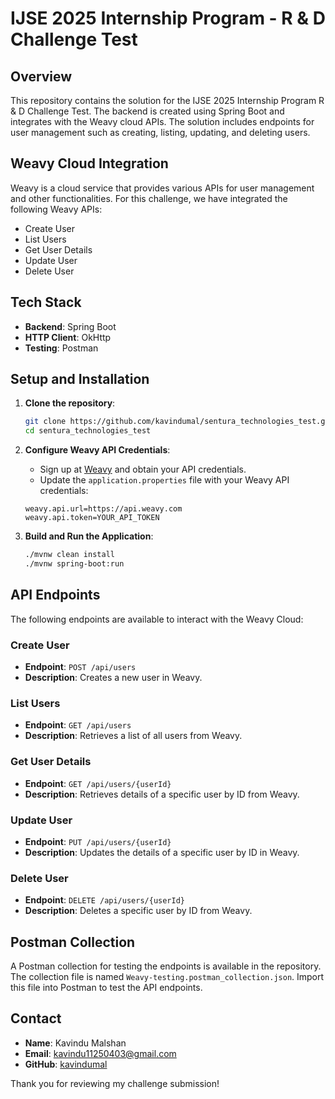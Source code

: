# IJSE 2025 Internship Program - R & D Challenge Test

## Overview
This repository contains the solution for the IJSE 2025 Internship Program R & D Challenge Test. The backend is created using Spring Boot and integrates with the Weavy cloud APIs. The solution includes endpoints for user management such as creating, listing, updating, and deleting users.

## Weavy Cloud Integration
Weavy is a cloud service that provides various APIs for user management and other functionalities. For this challenge, we have integrated the following Weavy APIs:
- Create User
- List Users
- Get User Details
- Update User
- Delete User

## Tech Stack
- **Backend**: Spring Boot
- **HTTP Client**: OkHttp
- **Testing**: Postman

## Setup and Installation
1. **Clone the repository**:
    ```sh
    git clone https://github.com/kavindumal/sentura_technologies_test.git
    cd sentura_technologies_test
    ```

2. **Configure Weavy API Credentials**:
    - Sign up at [Weavy](https://www.weavy.com/) and obtain your API credentials.
    - Update the `application.properties` file with your Weavy API credentials:
    ```properties
    weavy.api.url=https://api.weavy.com
    weavy.api.token=YOUR_API_TOKEN
    ```

3. **Build and Run the Application**:
    ```sh
    ./mvnw clean install
    ./mvnw spring-boot:run
    ```

## API Endpoints
The following endpoints are available to interact with the Weavy Cloud:

### Create User
- **Endpoint**: `POST /api/users`
- **Description**: Creates a new user in Weavy.

### List Users
- **Endpoint**: `GET /api/users`
- **Description**: Retrieves a list of all users from Weavy.

### Get User Details
- **Endpoint**: `GET /api/users/{userId}`
- **Description**: Retrieves details of a specific user by ID from Weavy.

### Update User
- **Endpoint**: `PUT /api/users/{userId}`
- **Description**: Updates the details of a specific user by ID in Weavy.

### Delete User
- **Endpoint**: `DELETE /api/users/{userId}`
- **Description**: Deletes a specific user by ID from Weavy.

## Postman Collection
A Postman collection for testing the endpoints is available in the repository. The collection file is named `Weavy-testing.postman_collection.json`. Import this file into Postman to test the API endpoints.

## Contact
- **Name**: Kavindu Malshan
- **Email**: kavindu11250403@gmail.com
- **GitHub**: [kavindumal](https://github.com/kavindumal)

Thank you for reviewing my challenge submission!